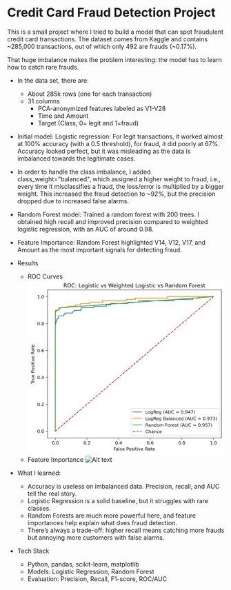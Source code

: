 # Credit Card Fraud Detection Project

This is a small project where I tried to build a model that can spot fraudulent credit card transactions. The dataset comes from Kaggle
and contains ~285,000 transactions, out of which only 492 are frauds (~0.17%).

That huge imbalance makes the problem interesting: the model has to learn how to catch rare frauds.

  - In the data set, there are:
    - About 285k rows (one for each transaction)
    - 31 columns
        - PCA-anonymized features labeled as V1-V28
        - Time and Amount
        - Target (Class, 0= legit and 1=fraud)

  - Initial model: Logistic regression: For legit transactions, it worked almost at 100% accuracy (with a 0.5 threshold), for fraud, it did poorly at 67%. Accuracy looked perfect, but it was misleading as the data is imbalanced towards the legitimate cases.
  - In order to handle the class imbalance, I added class_weight="balanced", which assigned a higher weight to fraud, i.e., every time it misclassifies a fraud, the loss/error is multiplied by a bigger weight. This increased the fraud detection to ~92%, but the precision dropped due to increased false alarms.
  - Random Forest model: Trained a random forest with 200 trees. I obtained high recall and improved precision compared to weighted logistic regression, with an AUC of around 0.98.
  - Feature Importance: Random Forest highlighted V14, V12, V17, and Amount as the most important signals for detecting fraud.
  
  - Results
      - ROC Curves
  ![Alt text](images/roc_curve.png)
      - Feature Importance
  ![Alt text](images/importance.png)

- What I learned:
  - Accuracy is useless on imbalanced data. Precision, recall, and AUC tell the real story.
  - Logistic Regression is a solid baseline, but it struggles with rare classes.
  - Random Forests are much more powerful here, and feature importances help explain what dves fraud detection.
  - There’s always a trade-off: higher recall means catching more frauds but annoying more customers with false alarms.
    
- Tech Stack
   - Python, pandas, scikit-learn, matplotlib
   - Models: Logistic Regression, Random Forest
   - Evaluation: Precision, Recall, F1-score, ROC/AUC


